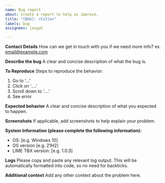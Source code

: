 ```yaml
---
name: Bug report
about: Create a report to help us improve.
title: "[BUG]: <title>"
labels: bug
assignees: javgat

---
```


**Contact Details**
How can we get in touch with you if we need more info?
ex. email@example.com

**Describe the bug**
A clear and concise description of what the bug is.

**To Reproduce**
Steps to reproduce the behavior:
1. Go to '...'
2. Click on '....'
3. Scroll down to '....'
4. See error

**Expected behavior**
A clear and concise description of what you expected to happen.

**Screenshots**
If applicable, add screenshots to help explain your problem.

**System Information (please complete the following information):**
 - OS: [e.g. Windows 10]
 - OS version [e.g. 21H2]
 - LIME TBX version: [e.g. 1.0.3]

**Logs**
Please copy and paste any relevant log output. This will be automatically formatted into code, so no need for backticks.

**Additional context**
Add any other context about the problem here.
